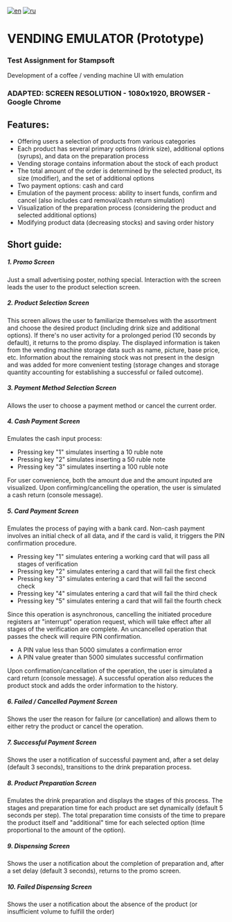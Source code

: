 [![en](https://img.shields.io/badge/Language-EN-blue.svg)](https://github.com/user530/stampsoft_coffee/blob/master/README.md)
[![ru](https://img.shields.io/badge/Language-RU-red.svg)](https://github.com/user530/stampsoft_coffee/blob/master/README.ru.md)

# VENDING EMULATOR (Prototype)
### Test Assignment for Stampsoft
Development of a coffee / vending machine UI with emulation
### ADAPTED: SCREEN RESOLUTION - 1080х1920, BROWSER - Google Chrome
## Features:
- Offering users a selection of products from various categories
- Each product has several primary options (drink size), additional options (syrups), and data on the preparation process
- Vending storage contains information about the stock of each product
- The total amount of the order is determined by the selected product, its size (modifier), and the set of additional options
- Two payment options: cash and card
- Emulation of the payment process: ability to insert funds, confirm and cancel (also includes card removal/cash return simulation)
- Visualization of the preparation process (considering the product and selected additional options)
- Modifying product data (decreasing stocks) and saving order history

## Short guide:
##### 1. Promo Screen
Just a small advertising poster, nothing special. Interaction with the screen leads the user to the product selection screen.
##### 2. Product Selection Screen
This screen allows the user to familiarize themselves with the assortment and choose the desired product (including drink size and additional options). If there's no user activity for a prolonged period (10 seconds by default), it returns to the promo display.
The displayed information is taken from the vending machine storage data such as name, picture, base price, etc. Information about the remaining stock was not present in the design and was added for more convenient testing (storage changes and storage quantity accounting for establishing a successful or failed outcome).
##### 3. Payment Method Selection Screen
Allows the user to choose a payment method or cancel the current order.
##### 4. Cash Payment Screen
Emulates the cash input process:
- Pressing key "1" simulates inserting a 10 ruble note
- Pressing key "2" simulates inserting a 50 ruble note
- Pressing key "3" simulates inserting a 100 ruble note

For user convenience, both the amount due and the amount inputed are visualized. Upon confirming/cancelling the operation, the user is simulated a cash return (console message).
##### 5. Card Payment Screen
Emulates the process of paying with a bank card. Non-cash payment involves an initial check of all data, and if the card is valid, it triggers the PIN confirmation procedure.
- Pressing key "1" simulates entering a working card that will pass all stages of verification
- Pressing key "2" simulates entering a card that will fail the first check
- Pressing key "3" simulates entering a card that will fail the second check
- Pressing key "4" simulates entering a card that will fail the third check
- Pressing key "5" simulates entering a card that will fail the fourth check

Since this operation is asynchronous, cancelling the initiated procedure registers aт "interrupt" operation request, which will take effect after all stages of the verification are complete. An uncancelled operation that passes the check will require PIN confirmation.

- A PIN value less than 5000 simulates a confirmation error
- A PIN value greater than 5000 simulates successful confirmation

Upon confirmation/cancellation of the operation, the user is simulated a card return (console message). A successful operation also reduces the product stock and adds the order information to the history.
##### 6. Failed / Cancelled Payment Screen
Shows the user the reason for failure (or cancellation) and allows them to either retry the product or cancel the operation.
##### 7. Successful Payment Screen
Shows the user a notification of successful payment and, after a set delay (default 3 seconds), transitions to the drink preparation process.
##### 8. Product Preparation Screen
Emulates the drink preparation and displays the stages of this process. The stages and preparation time for each product are set dynamically (default 5 seconds per step). The total preparation time consists of the time to prepare the product itself and "additional" time for each selected option (time proportional to the amount of the option).
##### 9. Dispensing Screen
Shows the user a notification about the completion of preparation and, after a set delay (default 3 seconds), returns to the promo screen.
##### 10. Failed Dispensing Screen
Shows the user a notification about the absence of the product (or insufficient volume to fulfill the order)
